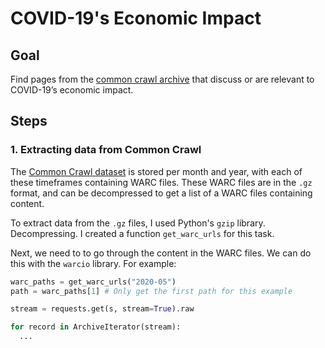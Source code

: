 # COVID-19's Economic Impact 

## Goal

Find pages from the [common crawl archive](https://commoncrawl.org/) that discuss or are relevant to COVID-19’s economic impact.

## Steps

### 1. Extracting data from Common Crawl

The [Common Crawl dataset](https://commoncrawl.org/the-data/get-started/) is stored per month and year, with each of these timeframes containing WARC files. These WARC files are in the `.gz` format, and can be decompressed to get a list of a WARC files containing content.

To extract data from the `.gz` files, I used Python's `gzip` library. Decompressing. I created a function `get_warc_urls` for this task.

Next, we need to to go through the content in the WARC files. We can do this with the `warcio` library. For example:

```python
warc_paths = get_warc_urls("2020-05")
path = warc_paths[1] # Only get the first path for this example

stream = requests.get(s, stream=True).raw

for record in ArchiveIterator(stream):
  ...
```